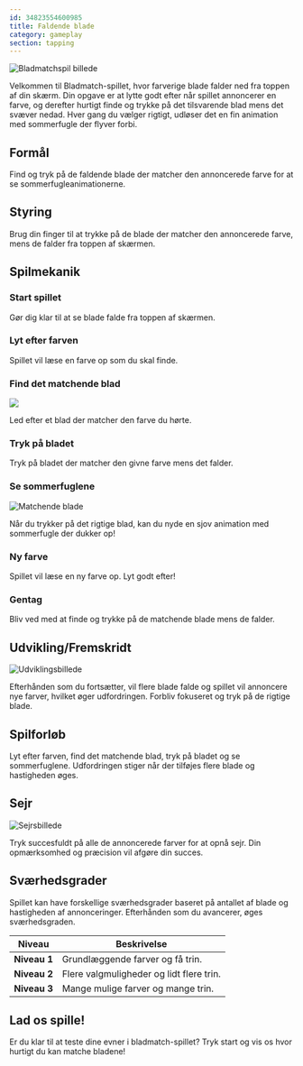 ```yaml
---
id: 34823554600985
title: Faldende blade
category: gameplay
section: tapping
---
```

![Bladmatchspil billede](https://help.studycat.com/hc/article_attachments/34975872015385)

Velkommen til Bladmatch-spillet, hvor farverige blade falder ned fra toppen af din skærm. Din opgave er at lytte godt efter når spillet annoncerer en farve, og derefter hurtigt finde og trykke på det tilsvarende blad mens det svæver nedad. Hver gang du vælger rigtigt, udløser det en fin animation med sommerfugle der flyver forbi.

## Formål

Find og tryk på de faldende blade der matcher den annoncerede farve for at se sommerfugleanimationerne.

## Styring

Brug din finger til at trykke på de blade der matcher den annoncerede farve, mens de falder fra toppen af skærmen.

## Spilmekanik

### Start spillet

Gør dig klar til at se blade falde fra toppen af skærmen.

### Lyt efter farven

Spillet vil læse en farve op som du skal finde.

### Find det matchende blad

![](https://help.studycat.com/hc/article_attachments/34823542330905)

Led efter et blad der matcher den farve du hørte.

### Tryk på bladet

Tryk på bladet der matcher den givne farve mens det falder.

### Se sommerfuglene

![Matchende blade](https://help.studycat.com/hc/article_attachments/34975872017177)

Når du trykker på det rigtige blad, kan du nyde en sjov animation med sommerfugle der dukker op!

### Ny farve

Spillet vil læse en ny farve op. Lyt godt efter!

### Gentag

Bliv ved med at finde og trykke på de matchende blade mens de falder.

## Udvikling/Fremskridt

![Udviklingsbillede](https://help.studycat.com/hc/article_attachments/34918104076185)

Efterhånden som du fortsætter, vil flere blade falde og spillet vil annoncere nye farver, hvilket øger udfordringen. Forbliv fokuseret og tryk på de rigtige blade.

## Spilforløb

Lyt efter farven, find det matchende blad, tryk på bladet og se sommerfuglene. Udfordringen stiger når der tilføjes flere blade og hastigheden øges.

## Sejr

![Sejrsbillede](https://help.studycat.com/hc/article_attachments/34918075320217)

Tryk succesfuldt på alle de annoncerede farver for at opnå sejr. Din opmærksomhed og præcision vil afgøre din succes.

## Sværhedsgrader

Spillet kan have forskellige sværhedsgrader baseret på antallet af blade og hastigheden af annonceringer. Efterhånden som du avancerer, øges sværhedsgraden.

| Niveau | Beskrivelse |
| --- | --- |
| **Niveau&nbsp;1** | Grundlæggende farver og få trin. |
| **Niveau&nbsp;2** | Flere valgmuligheder og lidt flere trin. |
| **Niveau&nbsp;3** | Mange mulige farver og mange trin. |

## Lad os spille!

Er du klar til at teste dine evner i bladmatch-spillet? Tryk start og vis os hvor hurtigt du kan matche bladene!

